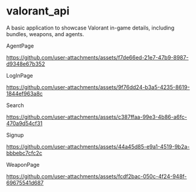 # valorant_api

A basic application to showcase Valorant in-game details, including bundles, weapons, and agents.


AgentPage

https://github.com/user-attachments/assets/f7de66ed-21e7-47b9-8987-d9348e67b352


LogInPage

https://github.com/user-attachments/assets/9f76dd24-b3a5-4235-8619-1844ef963a8c


Search

https://github.com/user-attachments/assets/c387ffaa-99e3-4b86-a6fc-470a9d54cf31


Signup

https://github.com/user-attachments/assets/44a45d85-e9a1-4519-9b2a-bbbebc7cfc2c


WeaponPage

https://github.com/user-attachments/assets/fcdf2bac-050c-4f24-948f-69675541d687

